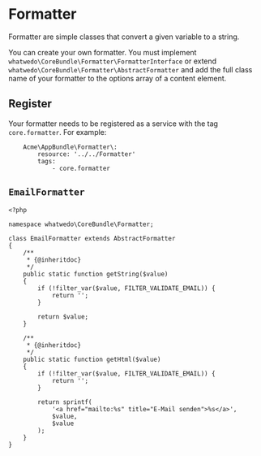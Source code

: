 # Formatter

Formatter are simple classes that convert a given variable to a string. 

You can create your own formatter. You must implement `whatwedo\CoreBundle\Formatter\FormatterInterface` or extend `whatwedo\CoreBundle\Formatter\AbstractFormatter` and add the full class name of your formatter to the options array of a content element.

## Register
Your formatter needs to be registered as a service with the tag `core.formatter`. For example:
```
    Acme\AppBundle\Formatter\:
        resource: '../../Formatter'
        tags:
            - core.formatter
```

## `EmailFormatter`

```
<?php

namespace whatwedo\CoreBundle\Formatter;

class EmailFormatter extends AbstractFormatter
{
    /**
     * {@inheritdoc}
     */
    public static function getString($value)
    {
        if (!filter_var($value, FILTER_VALIDATE_EMAIL)) {
            return '';
        }

        return $value;
    }

    /**
     * {@inheritdoc}
     */
    public static function getHtml($value)
    {
        if (!filter_var($value, FILTER_VALIDATE_EMAIL)) {
            return '';
        }

        return sprintf(
            '<a href="mailto:%s" title="E-Mail senden">%s</a>',
            $value,
            $value
        );
    }
}
```
